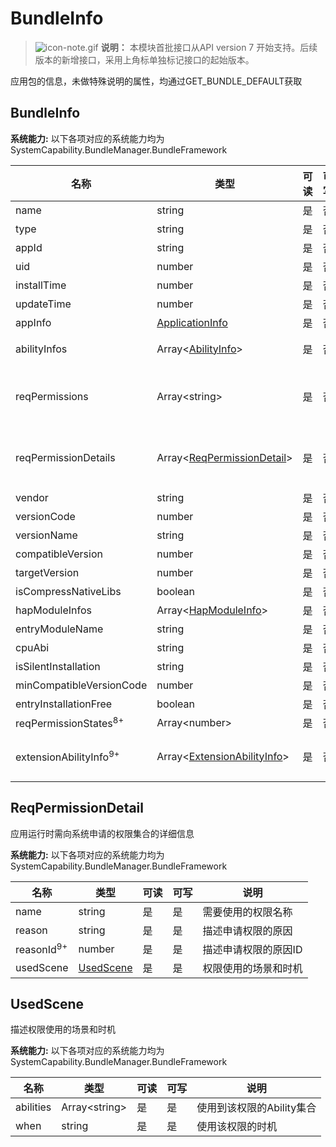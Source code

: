 # BundleInfo



> ![icon-note.gif](public_sys-resources/icon-note.gif) **说明：**
> 本模块首批接口从API version 7 开始支持。后续版本的新增接口，采用上角标单独标记接口的起始版本。



应用包的信息，未做特殊说明的属性，均通过GET_BUNDLE_DEFAULT获取

## BundleInfo

 **系统能力:** 以下各项对应的系统能力均为SystemCapability.BundleManager.BundleFramework

| 名称                              | 类型                                                         | 可读 | 可写 | 说明                                                         |
| --------------------------------- | ------------------------------------------------------------ | ---- | ---- | ------------------------------------------------------------ |
| name                              | string                                                       | 是   | 否   | 应用包的名称                                                 |
| type                              | string                                                       | 是   | 否   | 应用包类型                                                   |
| appId                             | string                                                       | 是   | 否   | 应用包里应用程序的id                                         |
| uid                               | number                                                       | 是   | 否   | 应用包里应用程序的uid                                        |
| installTime                       | number                                                       | 是   | 否   | HAP包安装时间                                                |
| updateTime                        | number                                                       | 是   | 否   | HAP包更新时间                                                |
| appInfo                           | [ApplicationInfo](js-apis-bundle-ApplicationInfo.md)         | 是   | 否   | 应用程序的配置信息                                           |
| abilityInfos                      | Array\<[AbilityInfo](js-apis-bundle-AbilityInfo.md)>         | 是   | 否   | Ability的配置信息<br />通过传入GET_BUNDLE_WITH_ABILITIES获取 |
| reqPermissions                    | Array\<string>                                               | 是   | 否   | 应用运行时需向系统申请的权限集合<br />通过传入GET_BUNDLE_WITH_REQUESTED_PERMISSION获取 |
| reqPermissionDetails              | Array\<[ReqPermissionDetail](#ReqPermissionDetail)>          | 是   | 否   | 应用运行时需向系统申请的权限集合的详细信息<br />通过传入GET_BUNDLE_WITH_REQUESTED_PERMISSION获取 |
| vendor                            | string                                                       | 是   | 否   | 应用包的供应商                                               |
| versionCode                       | number                                                       | 是   | 否   | 应用包的版本号                                               |
| versionName                       | string                                                       | 是   | 否   | 应用包的版本文本描述信息                                     |
| compatibleVersion                 | number                                                       | 是   | 否   | 运行应用包所需要最低的SDK版本号                              |
| targetVersion                     | number                                                       | 是   | 否   | 运行应用包所需要最高SDK版本号                                |
| isCompressNativeLibs              | boolean                                                      | 是   | 否   | 是否压缩应用包的本地库，默认为true                           |
| hapModuleInfos                    | Array\<[HapModuleInfo](js-apis-bundle-HapModuleInfo.md)>     | 是   | 否   | 模块的配置信息                                               |
| entryModuleName                   | string                                                       | 是   | 否   | Entry的模块名称                                              |
| cpuAbi                            | string                                                       | 是   | 否   | 应用包的cpuAbi信息                                           |
| isSilentInstallation              | string                                                       | 是   | 否   | 是否通过静默安装                                             |
| minCompatibleVersionCode          | number                                                       | 是   | 否   | 分布式场景下的应用包兼容的最低版本                           |
| entryInstallationFree             | boolean                                                      | 是   | 否   | Entry是否支持免安装                                          |
| reqPermissionStates<sup>8+</sup>  | Array\<number>                                               | 是   | 否   | 申请权限的授予状态                                           |
| extensionAbilityInfo<sup>9+</sup> | Array\<[ExtensionAbilityInfo](js-apis-bundle-ExtensionAbilityInfo.md)> | 是   | 否   | ability的可扩展信息<br />通过传入GET_BUNDLE_WITH_EXTENSION_ABILITY获取 |



## ReqPermissionDetail

应用运行时需向系统申请的权限集合的详细信息

 **系统能力:** 以下各项对应的系统能力均为SystemCapability.BundleManager.BundleFramework

| 名称                  | 类型                    | 可读 | 可写 | 说明                 |
| --------------------- | ----------------------- | ---- | ---- | -------------------- |
| name                  | string                  | 是   | 是   | 需要使用的权限名称   |
| reason                | string                  | 是   | 是   | 描述申请权限的原因   |
| reasonId<sup>9+</sup> | number                  | 是   | 是   | 描述申请权限的原因ID |
| usedScene             | [UsedScene](#usedscene) | 是   | 是   | 权限使用的场景和时机 |



## UsedScene

描述权限使用的场景和时机

 **系统能力:** 以下各项对应的系统能力均为SystemCapability.BundleManager.BundleFramework

| 名称      | 类型           | 可读 | 可写 | 说明                      |
| --------- | -------------- | ---- | ---- | ------------------------- |
| abilities | Array\<string> | 是   | 是   | 使用到该权限的Ability集合 |
| when      | string         | 是   | 是   | 使用该权限的时机          |